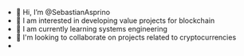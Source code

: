- 👋 Hi, I’m @SebastianAsprino
- 👀 I am interested in developing value projects for blockchain
- 🌱 I am currently learning systems engineering
- 💞️ I'm looking to collaborate on projects related to cryptocurrencies
- 
<!---
SebastianAsprino/SebastianAsprino is a ✨ special ✨ repository because its `README.md` (this file) appears on your GitHub profile.
You can click the Preview link to take a look at your changes.
--->
